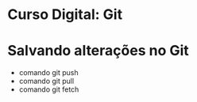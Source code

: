 # Curso Digital: Git


# Salvando alterações no Git
* comando git push
* comando git pull
* comando git fetch
